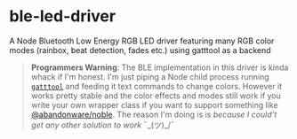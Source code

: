 # ble-led-driver
A Node Bluetooth Low Energy RGB LED driver featuring many RGB color modes (rainbox, beat detection, fades etc.) using gatttool as a backend

> **Programmers Warning**: The BLE implementation in this driver is kinda whack if I'm honest. 
> I'm just piping a Node child process running [`gatttool`](https://elinux.org/RPi_Bluetooth_LE) and feeding it text commands to change colors.
> However it works pretty stable and the color effects and modes still work if you write your own wrapper class if you want to support something like [@abandonware/noble](https://github.com/abandonware/noble#readme).
> The reason I'm doing is is _because I could't get any other solution to work_ ¯\_(ツ)_/¯

